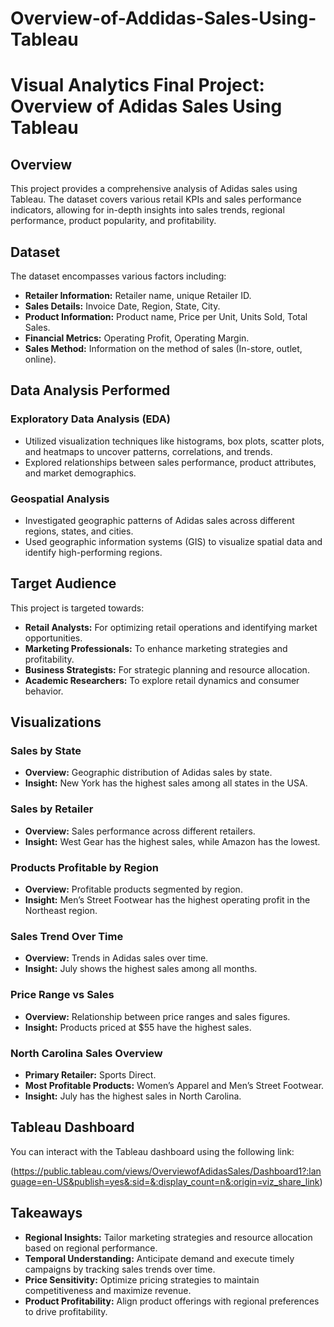 # Overview-of-Addidas-Sales-Using-Tableau

# Visual Analytics Final Project: Overview of Adidas Sales Using Tableau

## Overview

This project provides a comprehensive analysis of Adidas sales using Tableau. The dataset covers various retail KPIs and sales performance indicators, allowing for in-depth insights into sales trends, regional performance, product popularity, and profitability.


## Dataset

The dataset encompasses various factors including:

- **Retailer Information:** Retailer name, unique Retailer ID.
- **Sales Details:** Invoice Date, Region, State, City.
- **Product Information:** Product name, Price per Unit, Units Sold, Total Sales.
- **Financial Metrics:** Operating Profit, Operating Margin.
- **Sales Method:** Information on the method of sales (In-store, outlet, online).



## Data Analysis Performed

### Exploratory Data Analysis (EDA)

- Utilized visualization techniques like histograms, box plots, scatter plots, and heatmaps to uncover patterns, correlations, and trends.
- Explored relationships between sales performance, product attributes, and market demographics.

### Geospatial Analysis

- Investigated geographic patterns of Adidas sales across different regions, states, and cities.
- Used geographic information systems (GIS) to visualize spatial data and identify high-performing regions.

## Target Audience

This project is targeted towards:

- **Retail Analysts:** For optimizing retail operations and identifying market opportunities.
- **Marketing Professionals:** To enhance marketing strategies and profitability.
- **Business Strategists:** For strategic planning and resource allocation.
- **Academic Researchers:** To explore retail dynamics and consumer behavior.

## Visualizations

### Sales by State

- **Overview:** Geographic distribution of Adidas sales by state.
- **Insight:** New York has the highest sales among all states in the USA.

### Sales by Retailer

- **Overview:** Sales performance across different retailers.
- **Insight:** West Gear has the highest sales, while Amazon has the lowest.

### Products Profitable by Region

- **Overview:** Profitable products segmented by region.
- **Insight:** Men’s Street Footwear has the highest operating profit in the Northeast region.

### Sales Trend Over Time

- **Overview:** Trends in Adidas sales over time.
- **Insight:** July shows the highest sales among all months.

### Price Range vs Sales

- **Overview:** Relationship between price ranges and sales figures.
- **Insight:** Products priced at $55 have the highest sales.

### North Carolina Sales Overview

- **Primary Retailer:** Sports Direct.
- **Most Profitable Products:** Women’s Apparel and Men’s Street Footwear.
- **Insight:** July has the highest sales in North Carolina.

## Tableau Dashboard

You can interact with the Tableau dashboard using the following link:

(https://public.tableau.com/views/OverviewofAdidasSales/Dashboard1?:language=en-US&publish=yes&:sid=&:display_count=n&:origin=viz_share_link)

## Takeaways

- **Regional Insights:** Tailor marketing strategies and resource allocation based on regional performance.
- **Temporal Understanding:** Anticipate demand and execute timely campaigns by tracking sales trends over time.
- **Price Sensitivity:** Optimize pricing strategies to maintain competitiveness and maximize revenue.
- **Product Profitability:** Align product offerings with regional preferences to drive profitability.



